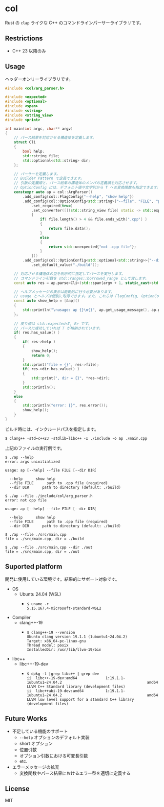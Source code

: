 # col

Rust の `clap` ライクな C++ のコマンドラインパーサーライブラリです。

## Restrictions
- C++ 23 以降のみ

## Usage

ヘッダーオンリーライブラリです。

```cpp
#include <col/arg_parser.h>

#include <expected>
#include <optional>
#include <span>
#include <string>
#include <string_view>
#include <print>

int main(int argc, char** argv)
{
    // パース結果を対応させる構造体を定義します。
    struct Cli
    {
        bool help;
        std::string file;
        std::optional<std::string> dir;
    };

    // パーサーを定義します。
    // Builder Pattern で定義できます。
    // 引数の定義順と、パース結果の構造体のメンバの定義順を対応させます。
    // OptionConfig には、デフォルト値や文字列から T への変換関数も指定できます。
    constexpr auto ap = col::ArgParser()
        .add_config(col::FlagConfig{"--help", "show help"})
        .add_config(col::OptionConfig<std::string>{"--file", "FILE", "path to .cpp file"}
            .set_required(true)
            .set_converter([](std::string_view file) static -> std::expected<std::string, std::string>
            {
                if( file.length() > 4 && file.ends_with(".cpp") )
                {
                    return file.data();
                }
                else
                {
                    return std::unexpected{"not .cpp file"};
                }
            }))
        .add_config(col::OptionConfig<std::optional<std::string>>{"--dir", "DIR", "path to directory"}
            .set_default_value("./build"));

    // 対応させる構造体の型を明示的に指定してパースを実行します。
    // コマンドライン引数を std::ranges::borrowed_range として渡します。
    const auto res = ap.parse<Cli>(std::span{argv + 1, static_cast<std::size_t>(argc - 1)});

    // ヘルプメッセージの表示は能動的に行う必要があります。
    // usage とヘルプは個別に取得できます。また、これらは FlagConfig, OptionConfig<T> 単体でも取得できます。
    const auto show_help = [&ap]()
    {
        std::println("\nusage: ap {}\n{}", ap.get_usage_message(), ap.get_help_message());
    };
    
    // 戻り値は std::expected<T, E> です。
    // パースに成功していれば T が格納されています。
    if( res.has_value() )
    {
        if( res->help )
        {
            show_help();
            return 0;
        }
        std::print("file = {}", res->file);
        if( res->dir.has_value() )
        {
            std::print(", dir = {}", *res->dir);
        }
        std::println();
    }
    else
    {
        std::println("error: {}", res.error());
        show_help();
    }
}

```

ビルド時には、インクルードパスを指定します。
```
$ clang++ -std=c++23 -stdlib=libc++ -I ./include -o ap ./main.cpp
```

上記のファイルの実行例です。
```
$ ./ap --help
error: args uninitialized

usage: ap [--help] --file FILE [--dir DIR]

  --help      show help
  --file FILE      path to .cpp file (required)
  --dir DIR      path to directory (default: ./build)
```

```
$ ./ap --file ./include/col/arg_parser.h 
error: not cpp file

usage: ap [--help] --file FILE [--dir DIR]

  --help      show help
  --file FILE      path to .cpp file (required)
  --dir DIR      path to directory (default: ./build)
```

```
$ ./ap --file ./src/main.cpp
file = ./src/main.cpp, dir = ./build
```

```
$ ./ap --file ./src/main.cpp --dir ./out
file = ./src/main.cpp, dir = ./out
```

## Suported platform

開発に使用している環境です。結果的にサポート対象です。

- OS
  - Ubuntu 24.04 (WSL)
    - ```
      $ uname -r
      5.15.167.4-microsoft-standard-WSL2
      ```
- Compiler
  - clang++-19
    - ```
      $ clang++-19 --version
      Ubuntu clang version 19.1.1 (1ubuntu1~24.04.2)
      Target: x86_64-pc-linux-gnu
      Thread model: posix
      InstalledDir: /usr/lib/llvm-19/bin
      ```
- libc++
  - libc++-19-dev
    - ```
      $ dpkg -l |grep libc++ | grep dev
      ii  libc++-19-dev:amd64             1:19.1.1-1ubuntu1~24.04.2                                       amd64        LLVM C++ Standard library (development files)
      ii  libc++abi-19-dev:amd64          1:19.1.1-1ubuntu1~24.04.2                                       amd64        LLVM low level support for a standard C++ library (development files)
      ```

## Future Works
- 不足している機能のサポート
  - `--help` オプションのデフォルト実装
  - short オプション
  - 位置引数
  - オプション引数における可変長引数
  - etc.
- エラーメッセージの拡充
  - 変換関数やパース結果におけるエラー型を適切に定義する


## License
MIT

